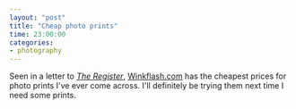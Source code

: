 ```yaml
---
layout: "post"
title: "Cheap photo prints"
time: 23:00:00
categories: 
- photography
---
```

 Seen in a letter to <a href="http://www.theregister.co.uk/"><em>The Register</em></a>, <a href="http://www.winkflash.com/UK/">Winkflash.com</a> has the cheapest prices for photo prints I've ever come across. I'll definitely be trying them next time I need some prints.